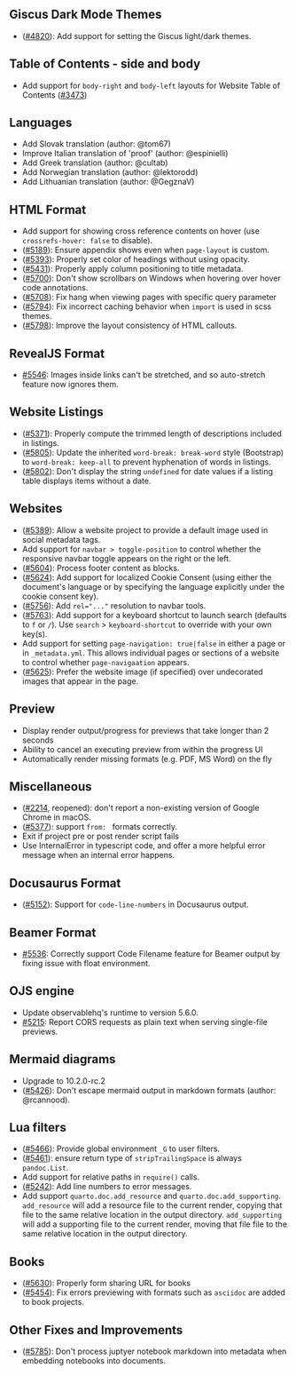 ## Giscus Dark Mode Themes

- ([#4820](https://github.com/quarto-dev/quarto-cli/issues/4820)): Add support for setting the Giscus light/dark themes.

## Table of Contents - side and body

- Add support for `body-right` and `body-left` layouts for Website Table of Contents ([#3473](https://github.com/quarto-dev/quarto-cli/issues/3473))

## Languages

- Add Slovak translation (author: @tom67)
- Improve Italian translation of 'proof' (author: @espinielli)
- Add Greek translation (author: @cultab)
- Add Norwegian translation (author: @lektorodd)
- Add Lithuanian translation (author: @GegznaV)

## HTML Format

- Add support for showing cross reference contents on hover (use `crossrefs-hover: false` to disable).
- ([#5189](https://github.com/quarto-dev/quarto-cli/issues/5189)): Ensure appendix shows even when `page-layout` is custom.
- ([#5393](https://github.com/quarto-dev/quarto-cli/issues/5393)): Properly set color of headings without using opacity.
- ([#5431](https://github.com/quarto-dev/quarto-cli/issues/5431)): Properly apply column positioning to title metadata.
- ([#5700](https://github.com/quarto-dev/quarto-cli/issues/5700)): Don't show scrollbars on Windows when hovering over hover code annotations.
- ([#5708](https://github.com/quarto-dev/quarto-cli/issues/5708)): Fix hang when viewing pages with specific query parameter
- ([#5794](https://github.com/quarto-dev/quarto-cli/issues/5794)): Fix incorrect caching behavior when `import` is used in scss themes.
- ([#5798](https://github.com/quarto-dev/quarto-cli/issues/5798)): Improve the layout consistency of HTML callouts.

## RevealJS Format

- [#5546](https://github.com/quarto-dev/quarto-cli/issues/5546): Images inside links can't be stretched, and so auto-stretch feature now ignores them.

## Website Listings

- ([#5371](https://github.com/quarto-dev/quarto-cli/issues/5371)): Properly compute the trimmed length of descriptions included in listings.
- ([#5805](https://github.com/quarto-dev/quarto-cli/pull/5805)): Update the inherited `word-break: break-word` style (Bootstrap) to `word-break: keep-all` to prevent hyphenation of words in listings.
- ([#5802](https://github.com/quarto-dev/quarto-cli/pull/5802)): Don't display the string `undefined` for date values if a listing table displays items without a date.

## Websites

- ([#5389](https://github.com/quarto-dev/quarto-cli/issues/5389)): Allow a website project to provide a default image used in social metadata tags.
- Add support for `navbar > toggle-position` to control whether the responsive navbar toggle appears on the right or the left.
- ([#5604](https://github.com/quarto-dev/quarto-cli/issues/5604)): Process footer content as blocks.
- ([#5624](https://github.com/quarto-dev/quarto-cli/issues/5624)): Add support for localized Cookie Consent (using either the document's language or by specifying the language explicitly under the cookie consent key).
- ([#5756](https://github.com/quarto-dev/quarto-cli/issues/5756)): Add `rel="..."` resolution to navbar tools.
- ([#5763](https://github.com/quarto-dev/quarto-cli/issues/5763)): Add support for a keyboard shortcut to launch search (defaults to `f` or `/`). Use `search` > `keyboard-shortcut` to override with your own key(s).
- Add support for setting `page-navigation: true|false` in either a page or in `_metadata.yml`. This allows individual pages or sections of a website to control whether `page-navigaation` appears.
- ([#5625](https://github.com/quarto-dev/quarto-cli/issues/5625)): Prefer the website image (if specified) over undecorated images that appear in the page.

## Preview

- Display render output/progress for previews that take longer than 2 seconds
- Ability to cancel an executing preview from within the progress UI
- Automatically render missing formats (e.g. PDF, MS Word) on the fly

## Miscellaneous

- ([#2214](https://github.com/quarto-dev/quarto-cli/issues/2214), reopened): don't report a non-existing version of Google Chrome in macOS.
- ([#5377](https://github.com/quarto-dev/quarto-cli/issues/5377)): support `from: ` formats correctly.
- Exit if project pre or post render script fails
- Use InternalError in typescript code, and offer a more helpful error message when an internal error happens.

## Docusaurus Format

- ([#5152](https://github.com/quarto-dev/quarto-cli/issues/5152)): Support for `code-line-numbers` in Docusaurus output.

## Beamer Format

- [#5536](https://github.com/quarto-dev/quarto-cli/issues/5536): Correctly support Code Filename feature for Beamer output by fixing issue with float environment.

## OJS engine

- Update observablehq's runtime to version 5.6.0.
- [#5215](https://github.com/quarto-dev/quarto-cli/issues/5215): Report CORS requests as plain text when serving single-file previews.

## Mermaid diagrams

- Upgrade to 10.2.0-rc.2
- ([#5426](https://github.com/quarto-dev/quarto-cli/issues/5426)): Don't escape mermaid output in markdown formats (author: @rcannood).

## Lua filters

- ([#5466](https://github.com/quarto-dev/quarto-cli/issues/5466)): Provide global environment `_G` to user filters.
- ([#5461](https://github.com/quarto-dev/quarto-cli/issues/5461)): ensure return type of `stripTrailingSpace` is always `pandoc.List`.
- Add support for relative paths in `require()` calls.
- ([#5242](https://github.com/quarto-dev/quarto-cli/issues/5242)): Add line numbers to error messages.
- Add support `quarto.doc.add_resource` and `quarto.doc.add_supporting`. `add_resource` will add a resource file to the current render, copying that file to the same relative location in the output directory. `add_supporting` will add a supporting file to the current render, moving that file file to the same relative location in the output directory.

## Books

- ([#5630](https://github.com/quarto-dev/quarto-cli/issues/5630)): Properly form sharing URL for books
- ([#5454](https://github.com/quarto-dev/quarto-cli/issues/5454)): Fix errors previewing with formats such as `asciidoc` are added to book projects.

## Other Fixes and Improvements

- ([#5785](https://github.com/quarto-dev/quarto-cli/issues/5785)): Don't process juptyer notebook markdown into metadata when embedding notebooks into documents.
